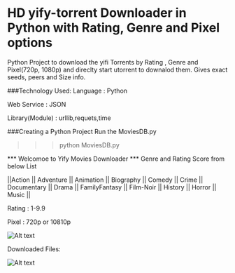 # HD yify-torrent Downloader in Python with Rating, Genre and Pixel options 

Python Project to download the yifi Torrents by Rating , Genre and Pixel(720p, 1080p) and direclty start utorrent to downalod them. Gives exact seeds, peers and Size info. 

###Technology Used:
Language : Python

Web Service : JSON

Library(Module) : urllib,requets,time

###Creating a Python Project
Run the MoviesDB.py

>>>python MoviesDB.py

*** Welcomoe to Yify Movies Downloader ***
Genre and Rating Score from below List

||Action || Adventure || Animation || Biography || Comedy || Crime || Documentary || Drama || FamilyFantasy || Film-Noir || History || Horror || Music ||

Rating : 1-9.9

Pixel : 720p or 10810p

![Alt text](http://imageshack.com/a/img903/3417/99PDct.png "Optional title")

Downloaded Files:

![Alt text](http://imageshack.com/a/img907/1796/l4gqMb.png "Optional title")

